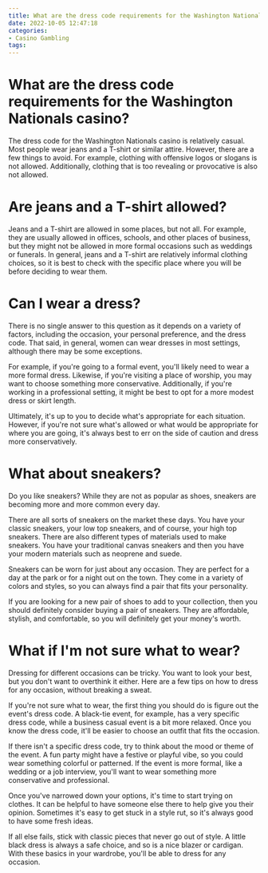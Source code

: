 ```yaml
---
title: What are the dress code requirements for the Washington Nationals casino
date: 2022-10-05 12:47:18
categories:
- Casino Gambling
tags:
---
```



#  What are the dress code requirements for the Washington Nationals casino?

The dress code for the Washington Nationals casino is relatively casual. Most people wear jeans and a T-shirt or similar attire. However, there are a few things to avoid. For example, clothing with offensive logos or slogans is not allowed. Additionally, clothing that is too revealing or provocative is also not allowed.

#  Are jeans and a T-shirt allowed?

Jeans and a T-shirt are allowed in some places, but not all. For example, they are usually allowed in offices, schools, and other places of business, but they might not be allowed in more formal occasions such as weddings or funerals. In general, jeans and a T-shirt are relatively informal clothing choices, so it is best to check with the specific place where you will be before deciding to wear them.

#  Can I wear a dress?

There is no single answer to this question as it depends on a variety of factors, including the occasion, your personal preference, and the dress code. That said, in general, women can wear dresses in most settings, although there may be some exceptions.

For example, if you're going to a formal event, you'll likely need to wear a more formal dress. Likewise, if you're visiting a place of worship, you may want to choose something more conservative. Additionally, if you're working in a professional setting, it might be best to opt for a more modest dress or skirt length.

Ultimately, it's up to you to decide what's appropriate for each situation. However, if you're not sure what's allowed or what would be appropriate for where you are going, it's always best to err on the side of caution and dress more conservatively.

#  What about sneakers?

Do you like sneakers? While they are not as popular as shoes, sneakers are becoming more and more common every day. 

There are all sorts of sneakers on the market these days. You have your classic sneakers, your low top sneakers, and of course, your high top sneakers. There are also different types of materials used to make sneakers. You have your traditional canvas sneakers and then you have your modern materials such as neoprene and suede. 

Sneakers can be worn for just about any occasion. They are perfect for a day at the park or for a night out on the town. They come in a variety of colors and styles, so you can always find a pair that fits your personality. 

If you are looking for a new pair of shoes to add to your collection, then you should definitely consider buying a pair of sneakers. They are affordable, stylish, and comfortable, so you will definitely get your money's worth.

#  What if I'm not sure what to wear?

Dressing for different occasions can be tricky. You want to look your best, but you don't want to overthink it either. Here are a few tips on how to dress for any occasion, without breaking a sweat.

If you're not sure what to wear, the first thing you should do is figure out the event's dress code. A black-tie event, for example, has a very specific dress code, while a business casual event is a bit more relaxed. Once you know the dress code, it'll be easier to choose an outfit that fits the occasion.

If there isn't a specific dress code, try to think about the mood or theme of the event. A fun party might have a festive or playful vibe, so you could wear something colorful or patterned. If the event is more formal, like a wedding or a job interview, you'll want to wear something more conservative and professional.

Once you've narrowed down your options, it's time to start trying on clothes. It can be helpful to have someone else there to help give you their opinion. Sometimes it's easy to get stuck in a style rut, so it's always good to have some fresh ideas.

If all else fails, stick with classic pieces that never go out of style. A little black dress is always a safe choice, and so is a nice blazer or cardigan. With these basics in your wardrobe, you'll be able to dress for any occasion.